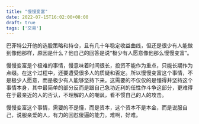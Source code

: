 ```yaml
---
title: "慢慢变富"
date: 2022-07-15T16:02:00+08:00
draft: true
tags: ['交易']
---
```


巴菲特公开他的选股策略和持仓，且有几十年稳定收益曲线，但还是很少有人能做到像他那样，原因是什么？他自己的回答是说“极少有人愿意像他那么慢慢变富”。

慢慢变富是个极难的事情，慢意味着时间很长，投资不能作为重点，只能长期作为点缀。在这个过程中，还要遭受很多人的质疑和否定。所以慢慢变富这个事情，不是极少人愿意，而是极少有人能够坚持下来。这需要的不仅仅的是懂得并坚持这个事情本身，其中最简单的部分反而是跟自己急功近利的任性作斗争这部分，更难得在于最亲近的人的否认，不理解的人的嘲讽，看不惯自己的人的攻击。

慢慢变富这个事情，需要的不是懂，而是资本，这个资本不是本金，而是说服自己，说服亲爱的人，有力的回怼傻逼的能力。难啊，好难。